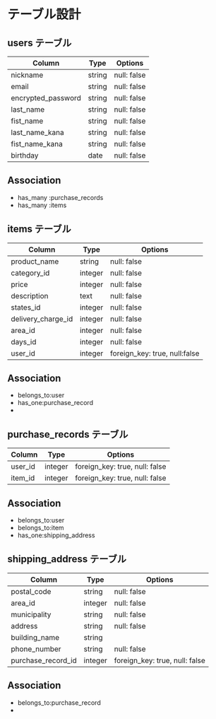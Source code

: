 # テーブル設計

## users テーブル

| Column            | Type    | Options        |
| ---------------   | ------- | -------------- |
| nickname          | string  | null: false    |
| email             | string  | null: false    |
| encrypted_password| string  | null: false    |
| last_name         | string  | null: false    |
| fist_name         | string  | null: false    |
| last_name_kana    | string  | null: false    |
| fist_name_kana    | string  | null: false    |
| birthday          | date    | null: false    |

## Association
- has_many :purchase_records
- has_many :items


## items テーブル

| Column             | Type       | Options                      |
| ------------------ | ---------- | ---------------------------- |
| product_name       | string     | null: false                  |
| category_id        | integer    | null: false                  |
| price              | integer    | null: false                  |
| description        | text       | null: false                  |
| states_id          | integer    | null: false                  |
| delivery_charge_id | integer    | null: false                  |
| area_id            | integer    | null: false                  |
| days_id            | integer    | null: false                  |
| user_id            | integer    | foreign_key: true, null:false|

## Association
- belongs_to:user
- has_one:purchase_record
- 


## purchase_records テーブル

| Column             | Type        | Options                       |
| ---------------    | ----------- | ----------------------------- |
| user_id            | integer     | foreign_key: true, null: false|
| item_id            | integer     | foreign_key: true, null: false|


## Association
- belongs_to:user
- belongs_to:item
- has_one:shipping_address


## shipping_address テーブル

| Column             | Type         | Options                       |
| ------------------ | ------------ | ----------------------------- |
| postal_code        |   string     | null: false                   |
| area_id      |    integer   | null: false                   |
| municipality       |   string     | null: false                   |
| address            |   string     | null: false                   |
| building_name      |   string     |                               |
| phone_number       |   string     | null: false                   |
| purchase_record_id | integer      | foreign_key: true, null: false|

## Association
 - belongs_to:purchase_record
 - 